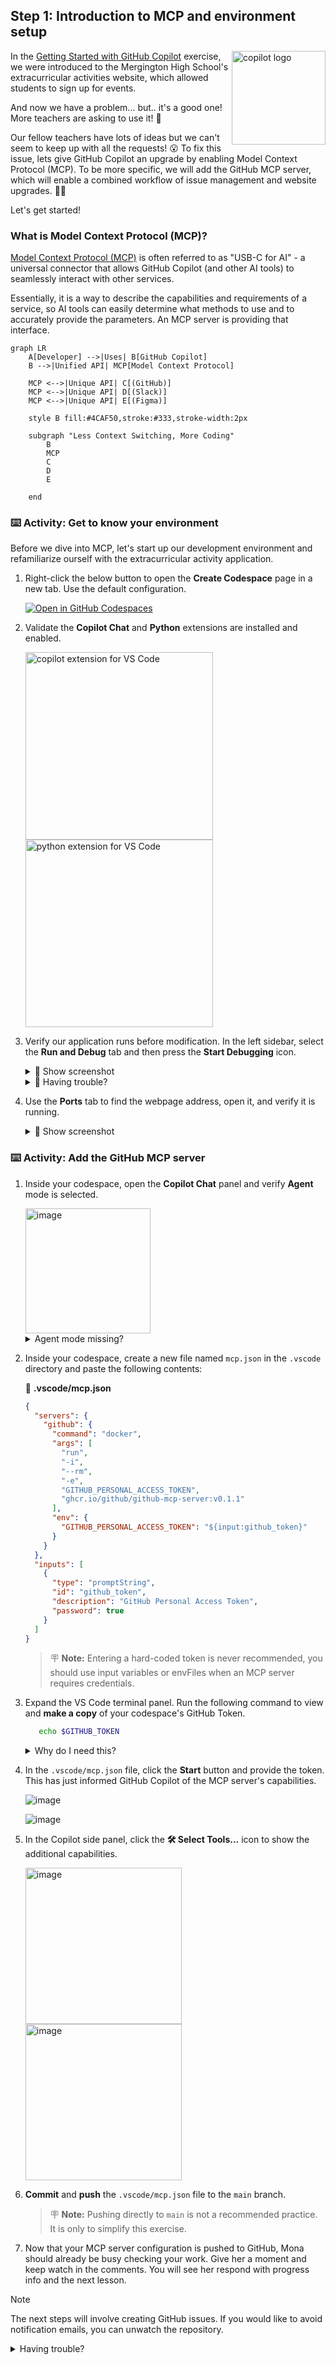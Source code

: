 ## Step 1: Introduction to MCP and environment setup

<img width="150" align="right" alt="copilot logo" src="https://github.com/user-attachments/assets/4d22496d-850b-4785-aafe-11cba03cd5f2" />

In the [Getting Started with GitHub Copilot](https://github.com/skills/getting-started-with-github-copilot) exercise, we were introduced to the Mergington High School's extracurricular activities website, which allowed students to sign up for events.

And now we have a problem... but.. it's a good one! More teachers are asking to use it! 🎉

Our fellow teachers have lots of ideas but we can't seem to keep up with all the requests! 😮 To fix this issue, lets give GitHub Copilot an upgrade by enabling Model Context Protocol (MCP). To be more specific, we will add the GitHub MCP server, which will enable a combined workflow of issue management and website upgrades. 🧑‍🚀

Let's get started!

### What is Model Context Protocol (MCP)?

[Model Context Protocol (MCP)](https://modelcontextprotocol.io/introduction) is often referred to as "USB-C for AI" - a universal connector that allows GitHub Copilot (and other AI tools) to seamlessly interact with other services.

Essentially, it is a way to describe the capabilities and requirements of a service, so AI tools can easily determine what methods to use and to accurately provide the parameters. An MCP server is providing that interface.

```mermaid
graph LR
    A[Developer] -->|Uses| B[GitHub Copilot]
    B -->|Unified API| MCP[Model Context Protocol]

    MCP <-->|Unique API| C[(GitHub)]
    MCP <-->|Unique API| D[(Slack)]
    MCP <-->|Unique API| E[(Figma)]

    style B fill:#4CAF50,stroke:#333,stroke-width:2px

    subgraph "Less Context Switching, More Coding"
        B
        MCP
        C
        D
        E

    end
```

### :keyboard: Activity: Get to know your environment

Before we dive into MCP, let's start up our development environment and refamiliarize ourself with the extracurricular activity application.

1. Right-click the below button to open the **Create Codespace** page in a new tab. Use the default configuration.

   [![Open in GitHub Codespaces](https://github.com/codespaces/badge.svg)](https://codespaces.new/{{full_repo_name}}?quickstart=1)

1. Validate the **Copilot Chat** and **Python** extensions are installed and enabled.

   <img width="300" alt="copilot extension for VS Code" src="https://github.com/user-attachments/assets/ef1ef984-17fc-4b20-a9a6-65a866def468" /><br/>
   <img width="300" alt="python extension for VS Code" src="https://github.com/user-attachments/assets/3040c0f5-1658-47e2-a439-20504a384f77" />

1. Verify our application runs before modification. In the left sidebar, select the **Run and Debug** tab and then press the **Start Debugging** icon.

   <details>
   <summary>📸 Show screenshot</summary><br/>

   <img width="300" alt="run and debug" src="https://github.com/user-attachments/assets/50b27f2a-5eab-4827-9343-ab5bce62357e" />

   </details>

   <details>
   <summary>🤷 Having trouble?</summary><br/>

   If the **Run and Debug** area is empty, try reloading VS Code: Open the command palette (`Ctrl`+`Shift`+`P`) and search for `Developer: Reload Window`.

   <img width="300" alt="empty run and debug panel" src="https://github.com/user-attachments/assets/0dbf1407-3a97-401a-a630-f462697082d6" />

   </details>

1. Use the **Ports** tab to find the webpage address, open it, and verify it is running.

   <details>
   <summary>📸 Show screenshot</summary><br/>

   <img width="350" alt="ports tab" src="https://github.com/user-attachments/assets/8d24d6b5-202d-4109-8174-2f0d1e4d8d44" />

   ![Screenshot of Mergington High School WebApp](https://github.com/user-attachments/assets/5cb88d53-d948-457e-9f4b-403d697fa93a)

   </details>

### :keyboard: Activity: Add the GitHub MCP server

1. Inside your codespace, open the **Copilot Chat** panel and verify **Agent** mode is selected.

   <img width="200" alt="image" src="https://github.com/user-attachments/assets/201e08ab-14a0-48bf-824e-ba4f8f43f8ab" />

   <details>
   <summary>Agent mode missing?</summary><br/>

   - Verify VS Code is at least `v1.99.0`.
   - Verify the Copilot extension is at least `v1.296.0`.
   - Check if Agent mode is enabled in your [user or workspace settings](https://code.visualstudio.com/docs/configure/settings#_workspace-settings).

      <img width="300" alt="image" src="https://github.com/user-attachments/assets/407a79dd-707e-471b-b56b-1938aece4ad8" />

   </details>

1. Inside your codespace, create a new file named `mcp.json` in the `.vscode` directory and paste the following contents:

   📄 **.vscode/mcp.json**

   ```json
   {
     "servers": {
       "github": {
         "command": "docker",
         "args": [
           "run",
           "-i",
           "--rm",
           "-e",
           "GITHUB_PERSONAL_ACCESS_TOKEN",
           "ghcr.io/github/github-mcp-server:v0.1.1"
         ],
         "env": {
           "GITHUB_PERSONAL_ACCESS_TOKEN": "${input:github_token}"
         }
       }
     },
     "inputs": [
       {
         "type": "promptString",
         "id": "github_token",
         "description": "GitHub Personal Access Token",
         "password": true
       }
     ]
   }
   ```

   > :placard: **Note:** Entering a hard-coded token is never recommended, you should use input variables or envFiles when an MCP server requires credentials.

1. Expand the VS Code terminal panel. Run the following command to view and **make a copy** of your codespace's GitHub Token.

   ```bash
      echo $GITHUB_TOKEN
   ```

   <details>
   <summary>Why do I need this?</summary><br/>

   The MCP server is a separate background process and needs credentials to perform operations. In this case, we use the temporary [codespace authorization](https://docs.github.com/en/enterprise-cloud@latest/codespaces/reference/security-in-github-codespaces#authentication) credential which becomes invalid when the codespace stops.

   </details>

1. In the `.vscode/mcp.json` file, click the **Start** button and provide the token. This has just informed GitHub Copilot of the MCP server's capabilities.

   ![image](https://github.com/user-attachments/assets/62ee9c06-e9d4-44e4-b6df-f93417474af2)

   ![image](https://github.com/user-attachments/assets/33195908-affe-488f-afef-e759498d1fe8)

1. In the Copilot side panel, click the **🛠️ Select Tools...** icon to show the additional capabilities.

   <img width="250" alt="image" src="https://github.com/user-attachments/assets/95af044c-3f26-4f5c-b933-7630db72eb67" />

   <img width="250" alt="image" src="https://github.com/user-attachments/assets/99178d1b-adbe-4cf4-ab9c-3a4d29918a13" />

1. **Commit** and **push** the `.vscode/mcp.json` file to the `main` branch.

   > 🪧 **Note:** Pushing directly to `main` is not a recommended practice. It is only to simplify this exercise.

1. Now that your MCP server configuration is pushed to GitHub, Mona should already be busy checking your work. Give her a moment and keep watch in the comments. You will see her respond with progress info and the next lesson.

> [!NOTE]
> The next steps will involve creating GitHub issues. If you would like to avoid notification emails, you can unwatch the repository.

<details>
<summary>Having trouble?</summary><br/>

Make sure:

- Your `.vscode/mcp.json` file is similar to the example provided.
- You pushed the changes to the `main` branch.

</details>
